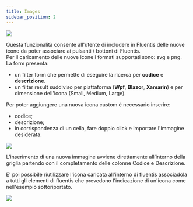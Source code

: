 ```yaml
---
title: Images
sidebar_position: 2
---
```


![](/images/20241204111806.png)

Questa funzionalità consente all'utente di includere in Fluentis delle nuove icone da poter associare ai pulsanti / bottoni di Fluentis.  
Per il caricamento delle nuove icone i formati supportati sono: svg e png.  
La form presenta:

* un filter form che permette di eseguire la ricerca per **codice** e **descrizione**.  
* un filter result suddiviso per piattaforma (**Wpf**, **Blazor**, **Xamarin**) e per dimensione dell'icona (Small, Medium, Large).

Per poter aggiungere una nuova icona custom è necessario inserire:
* codice;
* descrizione;
* in corrispondenza di un cella, fare doppio click e importare l'immagine desiderata.

![](/images/20241129170751.png)

L’inserimento di una nuova immagine avviene direttamente all’interno della griglia partendo con il completamento delle colonne Codice e Descrizione. 

E' poi possibile riutilizzare l'icona caricata all'interno di fluentis associadola a tutti gli elementi di fluentis che prevedono l'indicazione di un'icona come nell'esempio sottoriportato. 

![](/images/20241129172119.png)

